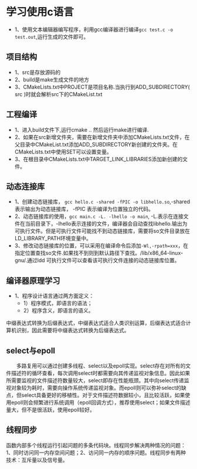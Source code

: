# 学习使用c语言
- 1、使用文本编辑器编写程序，利用gcc编译器进行编译`gcc test.c -o test.out`,运行生成的文件即可。

## 项目结构
- 1、src是存放源码的
- 2、build是make生成文件的地方
- 3、CMakeLists.txt中PROJECT是项目名称.当执行到ADD_SUBDIRECTORY( src )时就会解析src下的CMakeList.txt

## 工程编译
- 1、进入build文件下,运行cmake .. 然后运行make进行编译.
- 2、如果在src新增文件夹，需要在新增文件夹中添加CMakeLists.txt文件，在父目录中CMakeList.txt添加ADD_SUBDIRECTORY新创建的文件夹。在CMakeLists.txt中使用SET可以设置变量。
- 3、在根目录中CMakeLists.txt中TARGET_LINK_LIBRARIES添加新创建的文件。

## 动态连接库
- 1、创建动态链接库， `gcc hello.c -shared -fPIC -o libhello.so`,-shared表示输出为动态链接库， -fPIC 表示编译为位置独立的代码。
- 2、动态链接库的使用，`gcc main.c -L. -lhello -o main`, -L.表示在连接文件在当前目录下，-lhello表示连接的文件，编译器会自动查找libhello.输出为可执行文件。但是可执行文件可能找不到动态链接库，需要将so文件目录放在LD_LIBRARY_PATH环境变量中。
- 3、修改动态链接库的位置，可以采用在编译命令后添加`-Wl,-rpath=xxx`，在指定位置查找so文件.如果找不到则到默认路径下查找。/lib/x86_64-linux-gnu/.通过ldd 可执行文件可以查看该可执行文件连接的动态链接库位置。

## 编译器原理学习
- 1、程序设计语言通过两方面定义：
  - 1）程序模式，即语言的语法；
  - 2）程序含义，即语言的语义。  

中缀表达式转换为后缀表达式，中缀表达式适合人类识别运算，后缀表达式适合计算机识别，因此需要将中缀表达式转换为后缀表达式。

## select与epoll
&emsp;&emsp;多路复用可以通过创建多线程、select以及epoll实现。select存在对所有的文件描述符的循环查看，每次调用select时都需要向其传递监视对象信息。因此如果所需要监视的文件描述符数量较大，select即存在性能瓶颈。其中向select传递监视对象较为耗时，需要向操作系统传递监视对象。而epoll则可以弥补select的缺点，但select具备更好的移植性。对于文件描述符数据较小，且比较活跃，如果使用epoll则会频繁进行系统调用（epoll回调方式），推荐使用select；如果文件描述量大，但不是很活跃，使用epoll较好。

## 线程同步
函数内部多个线程运行引起问题的多条代码块。线程同步解决两种情况的问题：1、同时访问同一内存空间问题；2、访问同一内存的顺序问题。线程同步有两种技术：互斥量以及信号量。


